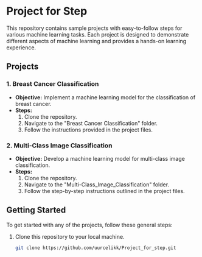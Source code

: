 # Project for Step

This repository contains sample projects with easy-to-follow steps for various machine learning tasks. Each project is designed to demonstrate different aspects of machine learning and provides a hands-on learning experience.

## Projects

### 1. Breast Cancer Classification

- **Objective:** Implement a machine learning model for the classification of breast cancer.
- **Steps:**
  1. Clone the repository.
  2. Navigate to the "Breast Cancer Classification" folder.
  3. Follow the instructions provided in the project files.

### 2. Multi-Class Image Classification

- **Objective:** Develop a machine learning model for multi-class image classification.
- **Steps:**
  1. Clone the repository.
  2. Navigate to the "Multi-Class_Image_Classification" folder.
  3. Follow the step-by-step instructions outlined in the project files.

## Getting Started

To get started with any of the projects, follow these general steps:

1. Clone this repository to your local machine.
   ```bash
   git clone https://github.com/uurcelikk/Project_for_step.git
